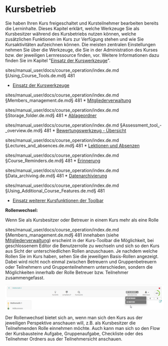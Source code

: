 # Kursbetrieb

Sie haben Ihren Kurs freigeschaltet und Kursteilnehmer bearbeiten bereits die
Lerninhalte. Dieses Kapitel erklärt, welche Werkzeuge Sie als Kursbesitzer
während des Kursbetriebs nutzen können, welche zusätzlichen Funktionen im Kurs
zur Verfügung stehen und wie Sie Kursaktivitäten aufzeichnen können. Die
meisten zentralen Einstellungen nehmen Sie über die Werkzeuge, die Sie in der
Administration des Kurses bzw. der jeweiligen Lernressource finden, vor.
Weitere Informationen dazu finden Sie im Kapitel "[Einsatz der
Kurswerkzeuge](Using_Course_Tools.de.md)".


sites/manual_user/docs/course_operation/index.de.md §Using_Course_Tools.de.md§ 481
  * [Einsatz der Kurswerkzeuge](Using_Course_Tools.de.md)

sites/manual_user/docs/course_operation/index.de.md §Members_management.de.md§ 481
    * [Mitgliederverwaltung](Members_management.de.md)

sites/manual_user/docs/course_operation/index.de.md §Storage_folder.de.md§ 481
    * [Ablageordner](Storage_folder.de.md)

sites/manual_user/docs/course_operation/index.de.md §Assessment_tool_-_overview.de.md§ 481
    * [Bewertungswerkzeug - Übersicht](Assessment_tool_-_overview.de.md)

sites/manual_user/docs/course_operation/index.de.md §Lectures_and_absences.de.md§ 481
    * [Lektionen und Absenzen](Lectures_and_absences.de.md)

sites/manual_user/docs/course_operation/index.de.md §Course_Reminders.de.md§ 481
    * [Erinnerung](Course_Reminders.de.md)

sites/manual_user/docs/course_operation/index.de.md §Data_archiving.de.md§ 481
    * [Datenarchivierung](Data_archiving.de.md)

sites/manual_user/docs/course_operation/index.de.md §Using_Additional_Course_Features.de.md§ 481
  * [Einsatz weiterer Kursfunktionen der Toolbar](Using_Additional_Course_Features.de.md)

 **Rollenwechsel:**

Wenn Sie als Kursbesitzer oder Betreuer in einem Kurs mehr als eine Rolle

sites/manual_user/docs/course_operation/index.de.md §Members_management.de.md§ 481
innehaben (siehe [Mitgliederverwaltung](Members_management.de.md)) erscheint
in der Kurs-Toolbar die Möglichkeit, bei geschlossenem Editor die
Benutzerrolle zu wechseln und sich so den Kurs aus Sicht der unterschiedlichen
Rollen anzuschauen. Je nachdem welche Rollen Sie im Kurs haben, sehen Sie die
jeweiligen Basis-Rollen angezeigt. Dabei wird nicht noch einmal zwischen
Betreuern und Gruppenbetreuern oder Teilnehmern und Gruppenteilnehmern
unterschieden, sondern die Möglichkeiten innerhalb der Rolle Betreuer bzw.
Teilnehmer zusammengefasst.

![](assets/Rollenwechsel.png)

Der Rollenwechsel bietet sich an, wenn man sich den Kurs aus der jeweiligen
Perspektive anschauen will, z.B. als Kursbesitzer die Teilnehmenden Rolle
einnehmen möchte. Auch kann man sich so den Flow der Kursbausteine Aufgabe,
Gruppenaufgabe, Checkliste oder des Teilnehmer Ordners aus der Teilnehmersicht
anschauen.

  

  

